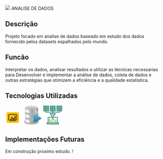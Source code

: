 ![](https://github.com/tiagojti/Analise_de_Dados/blob/main/Imagens/image1.ico) ANALISE DE DADOS

## Descrição
Projeto focado em analise de dados baseado em estudo dos dados fornecido pelos datasets espalhados pelo mundo.

## Funcão

Interpretar os dados, analisar resultados e utilizar as técnicas necessarias para Desenvolver e implementar a análise de dados, coleta de dados e outras estratégias que otimizem a eficiência e a qualidade estatística.

## Tecnologias Utilizadas
![](https://github.com/tiagojti/Analise_de_Dados/blob/main/Imagens/powerbi.png)
![](https://github.com/tiagojti/Analise_de_Dados/blob/main/Imagens/SQL.png)
![](https://github.com/tiagojti/Analise_de_Dados/blob/main/Imagens/powerquery.png)
## Implementações Futuras
Em construção proximo estudo.
! []()


